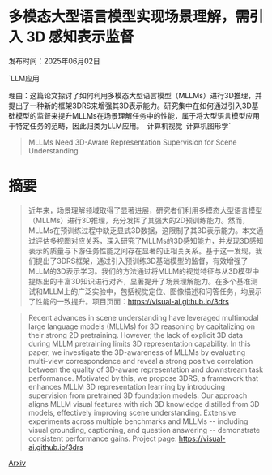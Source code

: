 # 多模态大型语言模型实现场景理解，需引入 3D 感知表示监督

发布时间：2025年06月02日

`LLM应用

理由：这篇论文探讨了如何利用多模态大型语言模型（MLLMs）进行3D推理，并提出了一种新的框架3DRS来增强其3D表示能力。研究集中在如何通过引入3D基础模型的监督来提升MLLMs在场景理解任务中的性能，属于将大型语言模型应用于特定任务的范畴，因此归类为LLM应用。` `计算机视觉` `计算机图形学`

> MLLMs Need 3D-Aware Representation Supervision for Scene Understanding

# 摘要

> 近年来，场景理解领域取得了显著进展，研究者们利用多模态大型语言模型（MLLMs）进行3D推理，充分发挥了其强大的2D预训练能力。然而，MLLMs在预训练过程中缺乏显式3D数据，这限制了其3D表示能力。本文通过评估多视图对应关系，深入研究了MLLMs的3D感知能力，并发现3D感知表示的质量与下游任务性能之间存在显著的正相关关系。基于这一发现，我们提出了3DRS框架，通过引入预训练3D基础模型的监督，有效增强了MLLM的3D表示学习。我们的方法通过将MLLM的视觉特征与从3D模型中提炼出的丰富3D知识进行对齐，显著提升了场景理解能力。在多个基准测试和MLLM上的广泛实验中，包括视觉定位、图像描述和问答任务，均展示了性能的一致提升。项目页面：https://visual-ai.github.io/3drs

> Recent advances in scene understanding have leveraged multimodal large language models (MLLMs) for 3D reasoning by capitalizing on their strong 2D pretraining. However, the lack of explicit 3D data during MLLM pretraining limits 3D representation capability. In this paper, we investigate the 3D-awareness of MLLMs by evaluating multi-view correspondence and reveal a strong positive correlation between the quality of 3D-aware representation and downstream task performance. Motivated by this, we propose 3DRS, a framework that enhances MLLM 3D representation learning by introducing supervision from pretrained 3D foundation models. Our approach aligns MLLM visual features with rich 3D knowledge distilled from 3D models, effectively improving scene understanding. Extensive experiments across multiple benchmarks and MLLMs -- including visual grounding, captioning, and question answering -- demonstrate consistent performance gains. Project page: https://visual-ai.github.io/3drs

[Arxiv](https://arxiv.org/abs/2506.01946)